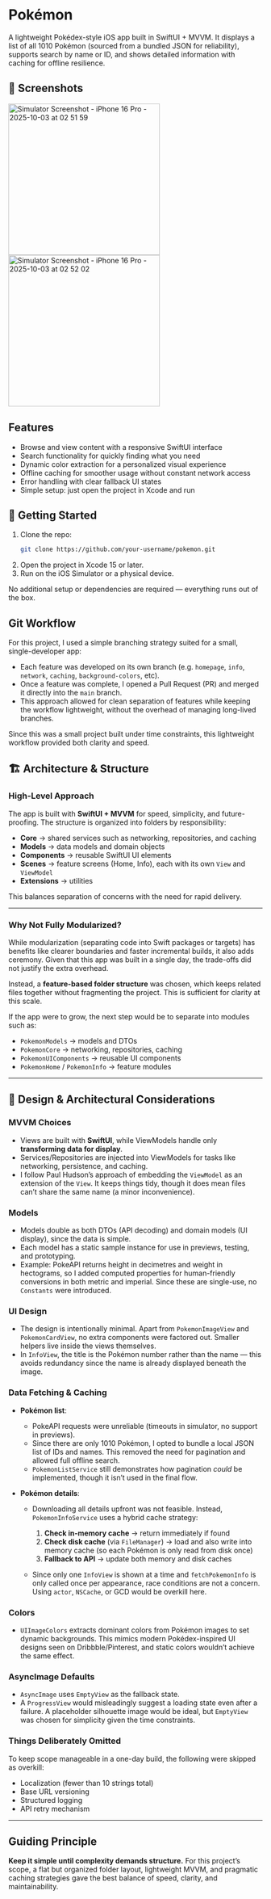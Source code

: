 # Pokémon

A lightweight Pokédex-style iOS app built in SwiftUI + MVVM.
It displays a list of all 1010 Pokémon (sourced from a bundled JSON for reliability), supports search by name or ID, and shows detailed information with caching for offline resilience.

## 📸 Screenshots
<img width="300" alt="Simulator Screenshot - iPhone 16 Pro - 2025-10-03 at 02 51 59" src="https://github.com/user-attachments/assets/bf65f98a-9308-40b4-a9ca-930d0ebe8220" />
<img width="300" alt="Simulator Screenshot - iPhone 16 Pro - 2025-10-03 at 02 52 02" src="https://github.com/user-attachments/assets/1bc2963e-504d-474d-93f5-0f039b6e3248" />

## Features

- Browse and view content with a responsive SwiftUI interface  
- Search functionality for quickly finding what you need  
- Dynamic color extraction for a personalized visual experience  
- Offline caching for smoother usage without constant network access  
- Error handling with clear fallback UI states  
- Simple setup: just open the project in Xcode and run

## 🚀 Getting Started

1. Clone the repo:  
   ```bash
   git clone https://github.com/your-username/pokemon.git
   ```
2. Open the project in Xcode 15 or later.
3. Run on the iOS Simulator or a physical device.

No additional setup or dependencies are required — everything runs out of the box.

## Git Workflow

For this project, I used a simple branching strategy suited for a small, single-developer app:  

- Each feature was developed on its own branch (e.g. `homepage`, `info`, `network`, `caching`, `background-colors`, etc).  
- Once a feature was complete, I opened a Pull Request (PR) and merged it directly into the `main` branch.  
- This approach allowed for clean separation of features while keeping the workflow lightweight, without the overhead of managing long-lived branches.  

Since this was a small project built under time constraints, this lightweight workflow provided both clarity and speed.

## 🏗️ Architecture & Structure

### High-Level Approach

The app is built with **SwiftUI + MVVM** for speed, simplicity, and future-proofing. The structure is organized into folders by responsibility:

* **Core** → shared services such as networking, repositories, and caching
* **Models** → data models and domain objects
* **Components** → reusable SwiftUI UI elements
* **Scenes** → feature screens (Home, Info), each with its own `View` and `ViewModel`
* **Extensions** → utilities

This balances separation of concerns with the need for rapid delivery.

---

### Why Not Fully Modularized?

While modularization (separating code into Swift packages or targets) has benefits like clearer boundaries and faster incremental builds, it also adds ceremony.
Given that this app was built in a single day, the trade-offs did not justify the extra overhead.

Instead, a **feature-based folder structure** was chosen, which keeps related files together without fragmenting the project. This is sufficient for clarity at this scale.

If the app were to grow, the next step would be to separate into modules such as:

* `PokemonModels` → models and DTOs
* `PokemonCore` → networking, repositories, caching
* `PokemonUIComponents` → reusable UI components
* `PokemonHome` / `PokemonInfo` → feature modules

---

## 🎨 Design & Architectural Considerations

### MVVM Choices

* Views are built with **SwiftUI**, while ViewModels handle only **transforming data for display**.
* Services/Repositories are injected into ViewModels for tasks like networking, persistence, and caching.
* I follow Paul Hudson’s approach of embedding the `ViewModel` as an extension of the `View`. It keeps things tidy, though it does mean files can’t share the same name (a minor inconvenience).

### Models

* Models double as both DTOs (API decoding) and domain models (UI display), since the data is simple.
* Each model has a static sample instance for use in previews, testing, and prototyping.
* Example: PokeAPI returns height in decimetres and weight in hectograms, so I added computed properties for human-friendly conversions in both metric and imperial. Since these are single-use, no `Constants` were introduced.

### UI Design

* The design is intentionally minimal. Apart from `PokemonImageView` and `PokemonCardView`, no extra components were factored out. Smaller helpers live inside the views themselves.
* In `InfoView`, the title is the Pokémon number rather than the name — this avoids redundancy since the name is already displayed beneath the image.

### Data Fetching & Caching

* **Pokémon list**:

  * PokeAPI requests were unreliable (timeouts in simulator, no support in previews).
  * Since there are only 1010 Pokémon, I opted to bundle a local JSON list of IDs and names. This removed the need for pagination and allowed full offline search.
  * `PokemonListService` still demonstrates how pagination *could* be implemented, though it isn’t used in the final flow.

* **Pokémon details**:

  * Downloading all details upfront was not feasible. Instead, `PokemonInfoService` uses a hybrid cache strategy:

    1. **Check in-memory cache** → return immediately if found
    2. **Check disk cache** (via `FileManager`) → load and also write into memory cache (so each Pokémon is only read from disk once)
    3. **Fallback to API** → update both memory and disk caches

  * Since only one `InfoView` is shown at a time and `fetchPokemonInfo` is only called once per appearance, race conditions are not a concern. Using `actor`, `NSCache`, or GCD would be overkill here.

### Colors

* `UIImageColors` extracts dominant colors from Pokémon images to set dynamic backgrounds. This mimics modern Pokédex-inspired UI designs seen on Dribbble/Pinterest, and static colors wouldn’t achieve the same effect.

### AsyncImage Defaults

* `AsyncImage` uses `EmptyView` as the fallback state.
* A `ProgressView` would misleadingly suggest a loading state even after a failure. A placeholder silhouette image would be ideal, but `EmptyView` was chosen for simplicity given the time constraints.

### Things Deliberately Omitted

To keep scope manageable in a one-day build, the following were skipped as overkill:

* Localization (fewer than 10 strings total)
* Base URL versioning
* Structured logging
* API retry mechanism

---

## Guiding Principle

**Keep it simple until complexity demands structure.**
For this project’s scope, a flat but organized folder layout, lightweight MVVM, and pragmatic caching strategies gave the best balance of speed, clarity, and maintainability.
